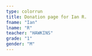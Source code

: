```yaml
---
type: colorrun 
title: Donation page for Ian R.
fname: "Ian"
lname: "R"
teacher: "HAWKINS"
grade: "1"
gender: "M"
---
```

